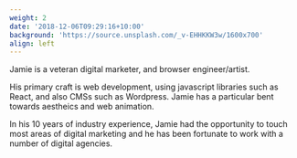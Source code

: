 ```yaml
---
weight: 2
date: '2018-12-06T09:29:16+10:00'
background: 'https://source.unsplash.com/_v-EHHKKW3w/1600x700'
align: left
---
```

Jamie is a veteran digital marketer, and browser engineer/artist.


His primary craft is web development, using javascript libraries such as React, and also CMSs such as Wordpress. Jamie has a particular bent towards aestheics and web animation.

In his 10 years of industry experience, Jamie had the opportunity to touch most areas of digital marketing and he has been fortunate to work with a number of digital agencies.
